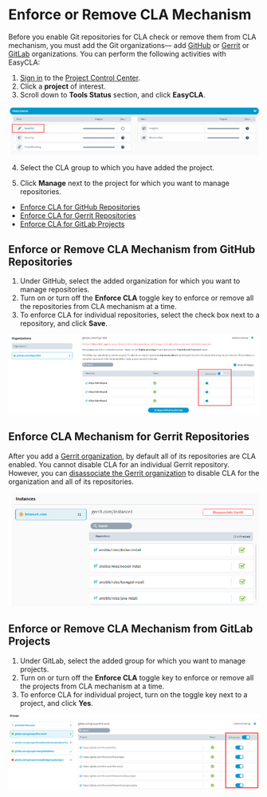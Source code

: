 # Enforce or Remove CLA Mechanism

Before you enable Git repositories for CLA check or remove them from CLA mechanism, you must add the Git organizations— add [GitHub](add-and-manage-github-organizations.md) or [Gerrit](add-and-manage-gerrit-organizations.md) or [GitLab](add-and-manage-gitlab-groups.md) organizations. You can perform the following activities with EasyCLA:

1. [Sign in](sign-in-to-project-control-center.md) to the [Project Control Center](https://projectadmin.lfx.linuxfoundation.org/).
2. Click a **project** of interest.
3. Scroll down to **Tools Status** section, and click **EasyCLA**.

![Tools Status](../../.gitbook/assets/tools-status-tab.png)

4. Select the CLA group to which you have added the project.

5. Click **Manage** next to the project for which you want to manage repositories.

* [Enforce CLA for GitHub Repositories](enforce-or-remove-cla-mechanism.md#enforce-or-remove-cla-mechanism-from-github-repositories)
* [Enforce CLA for Gerrit Repositories](enforce-or-remove-cla-mechanism.md#enforce-cla-mechanism-for-gerrit-repositories)
* [Enforce CLA for GitLab Projects](enforce-or-remove-cla-mechanism.md#enforce-or-remove-cla-mechanism-from-gitlab-projects)

## Enforce or Remove CLA Mechanism from GitHub Repositories

1. Under GitHub, select the added organization for which you want to manage repositories.
2. Turn on or turn off the **Enforce CLA** toggle key to enforce or remove all the repositories from CLA mechanism at a time.
3. To enforce CLA for individual repositories, select the check box next to a repository, and click **Save**.

![Add or Remove Git Repositories](../../.gitbook/assets/add-or-remove-git-repositories.png)

## Enforce CLA Mechanism for Gerrit Repositories

After you add a [Gerrit organization](add-and-manage-gerrit-organizations.md), by default all of its repositories are CLA enabled. You cannot disable CLA for an individual Gerrit repository. However, you can [disassociate the Gerrit organization](add-and-manage-gerrit-organizations.md#disassociate-gerrit-organization) to disable CLA for the organization and all of its repositories.

![Gerrit Instance showing all its repositories CLA enabled](../../.gitbook/assets/gerrit-instances.png)

## Enforce or Remove CLA Mechanism from GitLab Projects

1. Under GitLab, select the added group for which you want to manage projects.
2. Turn on or turn off the **Enforce CLA** toggle key to enforce or remove all the projects from CLA mechanism at a time.
3. To enforce CLA for individual project, turn on the toggle key next to a project, and click **Yes**.

![Enforce or Remove CLA from GitLab Projects](../../.gitbook/assets/enforce-or-remove-cla-for-gitlab.png)

